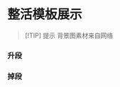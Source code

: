 # 整活模板展示
> [!TIP] 提示
> 背景图素材来自网络

### 升段
<ImageViewer src="generated/rank_fun-up.png" />

### 掉段
<ImageViewer src="generated/rank_fun-down.png" />

